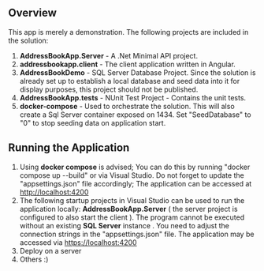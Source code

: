 ## Overview

This app is merely a demonstration. The following projects are included in the solution:

1. **AddressBookApp.Server** - A .Net Minimal API project.
2. **addressbookapp.client** - The client application written in Angular.
3. **AddressBookDemo** - SQL Server Database Project. Since the solution is already set up to establish a local database and seed data into it for display purposes, this project should not be published.
4. **AddressBookApp.tests** - NUnit Test Project - Contains the unit tests.
5. **docker-compose** - Used to orchestrate the solution. This will also create a Sql Server container exposed on 1434.
Set "SeedDatabase" to "0" to stop seeding data on application start.

## Running the Application
1. Using **docker compose** is advised; You can do this by running "docker compose up --build" or via Visual Studio. Do not forget to update the "appsettings.json" file accordingly; The application can be accessed at [http://localhost:4200](http://localhost:4200)
2. The following startup projects in Visual Studio can be used to run the application locally:
**AddressBookApp.Server** ( the server project is configured to also start the client ). The program cannot be executed without an existing **SQL Server** instance . You need to adjust the connection strings in the "appsettings.json" file. The application may be accessed via [https://localhost:4200](https://localhost:4200)
3. Deploy on a server
4. Others :)
